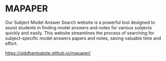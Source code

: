 # MAPAPER

Our Subject Model Answer Search website is a powerful tool designed to assist students in finding model answers and notes for various subjects quickly and easily. This website streamlines the process of searching for subject-specific model answers papers and notes, saving valuable time and effort.

https://siddhantsatote.github.io/mapaper/
